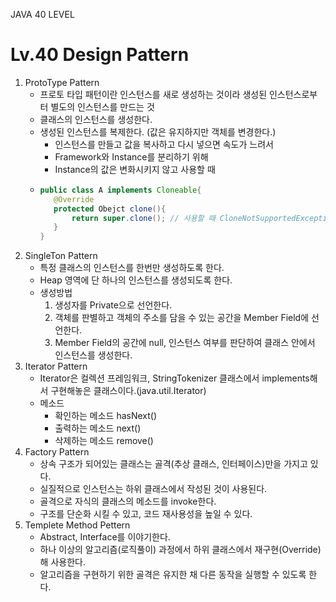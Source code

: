 JAVA 40 LEVEL
# Lv.40 Design Pattern

1. ProtoType Pattern
   - 프로토 타입 패턴이란 인스턴스를 새로 생성하는 것이라 생성된 인스턴스로부터 별도의 인스턴스를 만드는 것
   - 클래스의 인스턴스를 생성한다.
   - 생성된 인스턴스를 복제한다. (값은 유지하지만 객체를 변경한다.)
      - 인스턴스를 만들고 값을 복사하고 다시 넣으면 속도가 느려서
      - Framework와 Instance를 분리하기 위해
      - Instance의 값은 변화시키지 않고 사용할 때
   - ```java
     public class A implements Cloneable{
        @Override
        protected Obejct clone(){
            return super.clone(); // 사용할 때 CloneNotSupportedException 발생 복제 클래스를 허용하지 않는 예외
        }
     }
     ```
2. SingleTon Pattern
    - 특정 클래스의 인스턴스를 한번만 생성하도록 한다.
    - Heap 영역에 단 하나의 인스턴스를 생성되도록 한다.
    - 생성방법
      1. 생성자를 Private으로 선언한다.
      2. 객체를 판별하고 객체의 주소를 담을 수 있는 공간을 Member Field에 선언한다.
      3. Member Field의 공간에 null, 인스턴스 여부를 판단하여 클래스 안에서 인스턴스를 생성한다.
3. Iterator Pattern
   - Iterator은 컬렉션 프레임워크, StringTokenizer 클래스에서 implements해서 구현해놓은 클래스이다.(java.util.Iterator)
   - 메소드
      - 확인하는 메소드 hasNext()
      - 출력하는 메소드 next()
      - 삭제하는 메소드 remove()
4. Factory Pattern
   - 상속 구조가 되어있는 클래스는 골격(추상 클래스, 인터페이스)만을 가지고 있다.
   - 실질적으로 인스턴스는 하위 클래스에서 작성된 것이 사용된다.
   - 골격으로 자식의 클래스의 메소드를 invoke한다.
   - 구조를 단순화 시킬 수 있고, 코드 재사용성을 높일 수 있다.
5. Templete Method Pettern
   - Abstract, Interface를 이야기한다.
   - 하나 이상의 알고리즘(로직풀이) 과정에서 하위 클래스에서 재구현(Override)해 사용한다.
   - 알고리즘을 구현하기 위한 골격은 유지한 채 다른 동작을 실행할 수 있도록 한다.